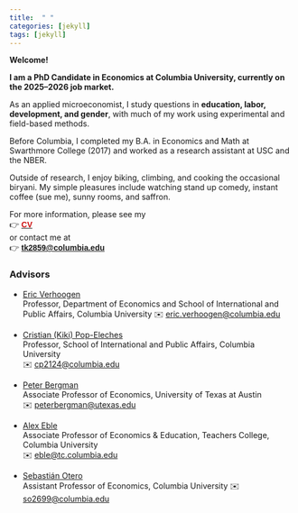 ```yaml
---
title:  " "
categories: [jekyll]
tags: [jekyll]
---
```


**Welcome!**

**I am a PhD Candidate in Economics at Columbia University, currently on the 2025–2026 job market.**

As an applied microeconomist, I study questions in **education, labor, development, and gender**, with much of my work using experimental and field-based methods.

Before Columbia, I completed my B.A. in Economics and Math at Swarthmore College (2017) and worked as a research assistant at USC and the NBER.  

Outside of research, I enjoy biking, climbing, and cooking the occasional biryani. My simple pleasures include watching stand up comedy, instant coffee (sue me), sunny rooms, and saffron.  

For more information, please see my  
👉 <a href="{{ site.baseurl }}/files/CV_TKundu.pdf" target="_blank"><b><font face="Arial" color="#cc0e0e">CV</font></b></a>  
or contact me at  
👉 <a href="mailto:{{ site.author.email }}" title="Email {{ site.author.email }}" target="_blank"><b><font face="Arial" color="#cc0e0e">tk2859@columbia.edu</font></b></a>



### Advisors

- [Eric Verhoogen](https://www.columbia.edu/~ev2124/)  
  Professor, Department of Economics and School of International and Public Affairs, Columbia University 
  ✉️ eric.verhoogen@columbia.edu  

- [Cristian (Kiki) Pop-Eleches](https://www.columbia.edu/~cp2124/)  
  Professor, School of International and Public Affairs, Columbia University  
  ✉️ cp2124@columbia.edu  

- [Peter Bergman](https://www.learningcollider.org/peter-bergman)  
  Associate Professor of Economics, University of Texas at Austin   
  ✉️ peterbergman@utexas.edu  

- [Alex Eble](https://www.alexeble.com/)  
  Associate Professor of Economics & Education, Teachers College, Columbia University  
  ✉️ eble@tc.columbia.edu  

- [Sebastián Otero](https://sebotero.webflow.io/)  
  Assistant Professor of Economics, Columbia University
  ✉️ so2699@columbia.edu  

